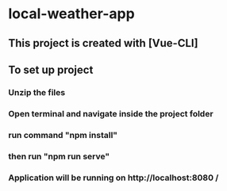# local-weather-app

## This project is created with [Vue-CLI]

## To set up project

### Unzip the files
### Open terminal and navigate inside the project folder
### run command "npm install"
### then run "npm run serve"
### Application will be running on http://localhost:8080 /